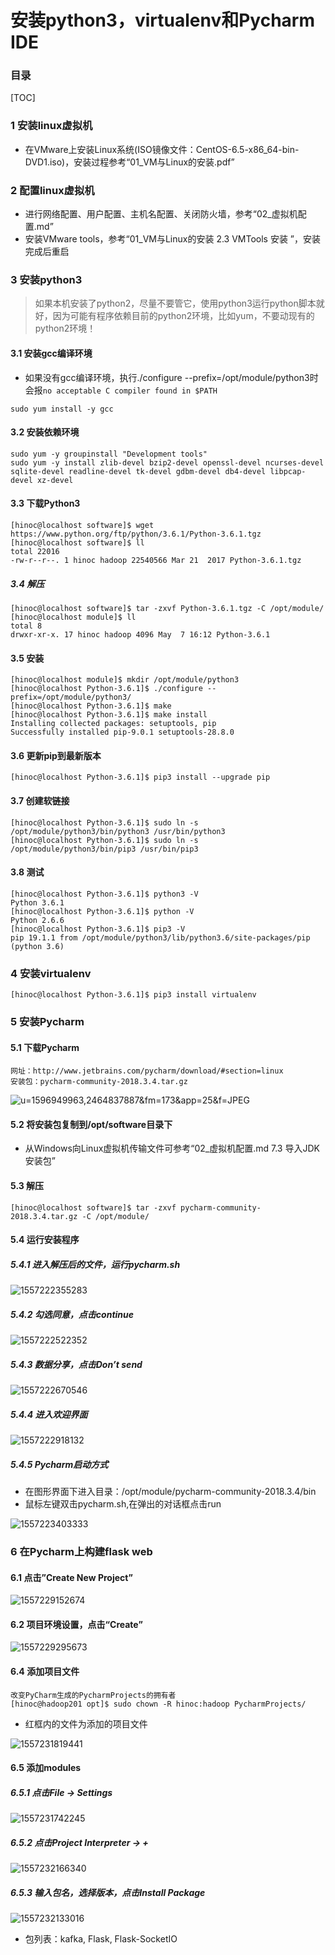 # 安装python3，virtualenv和Pycharm IDE

### 目录



[TOC]

### 1 安装linux虚拟机

- 在VMware上安装Linux系统(ISO镜像文件：CentOS-6.5-x86_64-bin-DVD1.iso)，安装过程参考“01_VM与Linux的安装.pdf”

### 2 配置linux虚拟机

- 进行网络配置、用户配置、主机名配置、关闭防火墙，参考“02_虚拟机配置.md”
- 安装VMware tools，参考“01_VM与Linux的安装  2.3 VMTools 安装 ”，安装完成后重启

### 3 安装python3

> 如果本机安装了python2，尽量不要管它，使用python3运行python脚本就好，因为可能有程序依赖目前的python2环境，比如yum，不要动现有的python2环境！

#### 3.1 安装gcc编译环境

- 如果没有gcc编译环境，执行./configure --prefix=/opt/module/python3时会报`no acceptable C compiler found in $PATH`

```
sudo yum install -y gcc
```

#### 3.2 安装依赖环境

```
sudo yum -y groupinstall "Development tools"
sudo yum -y install zlib-devel bzip2-devel openssl-devel ncurses-devel sqlite-devel readline-devel tk-devel gdbm-devel db4-devel libpcap-devel xz-devel
```

#### 3.3 下载Python3

```
[hinoc@localhost software]$ wget https://www.python.org/ftp/python/3.6.1/Python-3.6.1.tgz
[hinoc@localhost software]$ ll
total 22016
-rw-r--r--. 1 hinoc hadoop 22540566 Mar 21  2017 Python-3.6.1.tgz
```

##### 3.4 解压

```
[hinoc@localhost software]$ tar -zxvf Python-3.6.1.tgz -C /opt/module/
[hinoc@localhost module]$ ll
total 8
drwxr-xr-x. 17 hinoc hadoop 4096 May  7 16:12 Python-3.6.1
```

#### 3.5 安装

```
[hinoc@localhost module]$ mkdir /opt/module/python3
[hinoc@localhost Python-3.6.1]$ ./configure --prefix=/opt/module/python3/
[hinoc@localhost Python-3.6.1]$ make
[hinoc@localhost Python-3.6.1]$ make install
Installing collected packages: setuptools, pip
Successfully installed pip-9.0.1 setuptools-28.8.0
```

#### 3.6 更新pip到最新版本

```
[hinoc@localhost Python-3.6.1]$ pip3 install --upgrade pip
```

#### 3.7 创建软链接

```
[hinoc@localhost Python-3.6.1]$ sudo ln -s /opt/module/python3/bin/python3 /usr/bin/python3
[hinoc@localhost Python-3.6.1]$ sudo ln -s /opt/module/python3/bin/pip3 /usr/bin/pip3 
```

#### 3.8 测试

```
[hinoc@localhost Python-3.6.1]$ python3 -V
Python 3.6.1
[hinoc@localhost Python-3.6.1]$ python -V
Python 2.6.6
[hinoc@localhost Python-3.6.1]$ pip3 -V
pip 19.1.1 from /opt/module/python3/lib/python3.6/site-packages/pip (python 3.6)
```

### 4 安装virtualenv

```
[hinoc@localhost Python-3.6.1]$ pip3 install virtualenv
```

### 5 安装Pycharm

#### 5.1 下载Pycharm

```
网址：http://www.jetbrains.com/pycharm/download/#section=linux
安装包：pycharm-community-2018.3.4.tar.gz
```

![u=1596949963,2464837887&fm=173&app=25&f=JPEG](assets/u=1596949963,2464837887&fm=173&app=25&f=JPEG.jpg)

#### 5.2 将安装包复制到/opt/software目录下

- 从Windows向Linux虚拟机传输文件可参考“02_虚拟机配置.md     7.3 导入JDK安装包”

#### 5.3 解压

```
[hinoc@localhost software]$ tar -zxvf pycharm-community-2018.3.4.tar.gz -C /opt/module/
```

#### 5.4 运行安装程序

##### 5.4.1 进入解压后的文件，运行pycharm.sh

![1557222355283](assets/1557222355283.png)

##### 5.4.2 勾选同意，点击continue

![1557222522352](assets/1557222522352.png)

##### 5.4.3 数据分享，点击Don’t send

![1557222670546](assets/1557222670546.png)

##### 5.4.4 进入欢迎界面

![1557222918132](assets/1557222918132.png)

##### 5.4.5 Pycharm启动方式

- 在图形界面下进入目录：/opt/module/pycharm-community-2018.3.4/bin
- 鼠标左键双击pycharm.sh,在弹出的对话框点击run

![1557223403333](assets/1557223403333.png)

### 6 在Pycharm上构建flask web

#### 6.1 点击”Create New Project”

![1557229152674](assets/1557229152674.png)

#### 6.2 项目环境设置，点击“Create”

![1557229295673](assets/1557229295673.png)

#### 6.4 添加项目文件

```
改变PyCharm生成的PycharmProjects的拥有者
[hinoc@hadoop201 opt]$ sudo chown -R hinoc:hadoop PycharmProjects/
```

- 红框内的文件为添加的项目文件

![1557231819441](assets/1557231819441.png)

#### 6.5 添加modules

##### 6.5.1 点击File -> Settings

![1557231742245](assets/1557231742245.png)

##### 6.5.2 点击Project Interpreter -> +

![1557232166340](assets/1557232166340.png)

##### 6.5.3 输入包名，选择版本，点击Install Package

![1557232133016](assets/1557232133016.png)

- 包列表：kafka, Flask, Flask-SocketIO